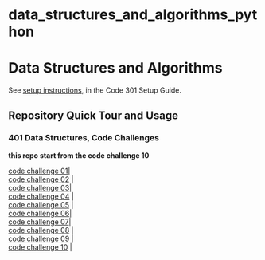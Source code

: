 # data_structures_and_algorithms_python

# Data Structures and Algorithms

See [setup instructions](https://codefellows.github.io/setup-guide/code-301/3-code-challenges), in the Code 301 Setup Guide.

## Repository Quick Tour and Usage



### 401 Data Structures, Code Challenges

**this repo start from the code challenge 10**

 [code challenge 01]()|\
 [code challenge 02](/challenges/array_shift) |\
 [code challenge 03](/challenges/array_binary_search)|\
 [code challenge 04]() |\
 [code challenge 05]() |\
 [code challenge 06](/challenges/Data_Structures/linked_list)|\
 [code challenge 07](/challenges/Data_Structures/linked_list)|\
 [code challenge 08]() |\
 [code challenge 09]() |\
 [code challenge 10]() |

